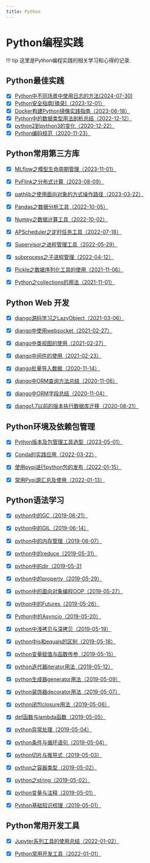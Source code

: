 ```yaml
---
title: Python
---
```


# Python编程实践

!!! tip
    这里是Python编程实践的相关学习和心得的记录.


##  Python最佳实践
- [x] [Python中不同场景中使用日志的方法(2024-07-30)](./pybestpractices/py_logger_usage.md)
- [x] [Python安全指南[摘录]（2023-12-01）](./pybestpractices/py_security_guide.md)
- [x] [Docker构建Python镜像实践指南（2023-06-18）](./pybestpractices/docker_build_python_image.md)
- [x] [Python中的数据类型用法剖析总结（2022-12-12）](./pybestpractices/py_data_struct_summary.md)
- [x] [python2到python3的变化（2020-12-22）](./pybestpractices/py2_py3_update.md)
- [x] [Python编码规范（2020-11-23）](./pybestpractices/coding_standard.md)

## Python常用第三方库
- [x] [MLflow之模型生命周期管理（2023-11-01）](./pylibs/mlflow.md)
- [x] [PyFlink之分布式计算（2023-08-09）](./pylibs/pyflink.md)
- [x] [pathlib之使用面向对象的方式操作路径（2023-03-22）](./pylibs/pathlib.md)
- [x] [Pandas之数据分析工具（2022-10-05）](./pylibs/pandas.md)
- [x] [Numpy之数据计算工具（2022-10-02）](./pylibs/numpy.md)
- [x] [APScheduler之定时任务工具（2022-07-18）](./pylibs/apscheduler.md)
- [x] [Supervisor之进程管理工具（2022-05-29）](./pylibs/supervisor.md)
- [x] [subprocess之子进程管理（2022-04-12）](./pylibs/subprocess.md)
- [x] [Pickle之数据序列化工具的使用（2021-11-06）](./pylibs/pickle.md)
- [x] [Python之collections的用法（2021-11-01）](./pylibs/collections.md)


## Python Web 开发
- [x] [django源码学习之LazyObject（2021-03-06）](./pyweb/django/django_lazyobject_analysis.md)
- [x] [django中使用websocket（2021-02-27）](./pyweb/django/django_websocket_usage.md)
- [x] [django中类视图的使用（2021-02-27）](./pyweb/django/django_class_view_usage.md)
- [x] [django中间件的使用（2021-02-23）](./pyweb/django/django_middleware_usage.md)
- [x] [django批量导入数据（2020-11-14）](./pyweb/django/django_bulk_create.md)
- [x] [django中ORM查询方法总结（2020-11-06）](./pyweb/django/django_orm_query.md)
- [x] [django中ORM字段总结（2020-11-04）](./pyweb/django/django_orm_fields.md)
- [x] [django1.7以前的版本执行数据库迁移（2020-08-21）](./pyweb/django/django_17_db_migrate.md)
    

## Python环境及依赖包管理
- [x] [Python版本及包管理工具选型（2023-05-01）](./pydevtools/env_package_selection.md)
- [x] [Conda的实践应用（2022-03-22）](./pydevtools/conda_usage.md)
- [x] [使用pypi进行python包的发布（2022-01-15）](./pydevtools/pypi_python_pkg_publish.md)
- [x] [常用Pypi源汇总及使用（2022-01-13）](./pydevtools/pypi_source_usage.md)


## Python语法学习
- [x] [python中的GC（2019-06-21）](./pysyntax/24_py_gc.md)
- [x] [python中的GIL（2019-06-14）](./pysyntax/23_py_gil.md)
- [x] [python中的内存管理（2019-06-07）](./pysyntax/22_py_mem_manage.md)
- [x] [python中的reduce（2019-05-31）](./pysyntax/21_py_reduce.md)
- [x] [python中的dir（2019-05-31](./pysyntax/20_py_dir.md)
- [x] [python中的property（2019-05-29）](./pysyntax/19_py_property.md)
- [x] [python中的面向对象编程OOP（2019-05-27）](./pysyntax/18_py_oop.md)
- [x] [python中的Futures（2019-05-26）](./pysyntax/17_py_futures.md)
- [x] [Python中的Asyncio（2019-05-20）](./pysyntax/16_py_asyncio.md)
- [x] [python中浅拷贝与深拷贝（2019-05-19）](./pysyntax/15_py_deep_copy.md)
- [x] [python中is和equals的区别（2019-05-18）](./pysyntax/14_py_is_and_equals.md)
- [x] [python变量赋值与函数传参（2019-05-15）](./pysyntax/13_py_func_params.md)
- [x] [python迭代器iterator用法（2019-05-12）](./pysyntax/12_py_iterator.md)
- [x] [python生成器generator用法（2019-05-09）](./pysyntax/11_py_generator.md)
- [x] [python装饰器decorator用法（2019-05-07）](./pysyntax/10_py_decorator.md)
- [x] [python闭包closure用法（2019-05-06）](./pysyntax/09_py_closure.md)
- [x] [def函数与lambda函数（2019-05-05）](./pysyntax/08_py_def_and_lambda.md)
- [x] [python异常处理（2019-05-04）](./pysyntax/07_py_exception.md)
- [x] [python条件与循环语句（2019-05-04）](./pysyntax/06_py_condition_and_loop.md)
- [x] [python切片与推导式（2019-05-03）](./pysyntax/05_py_slices.md)
- [x] [python之容器类型（2019-05-02）](./pysyntax/04_py_list_tuple_dict.md)
- [x] [python之string（2019-05-02）](./pysyntax/03_py_string.md)
- [x] [python变量与注释（2019-05-01）](./pysyntax/02_py_variable_comment.md)
- [x] [Python基础知识梳理（2019-05-01）](./pysyntax/01_py_basics.md)




## Python常用开发工具

- [x] [Jupyter系列工具的使用总结（2022-01-02）](./pydevtools/jupyter_tool_usage.md)
- [x] [Python常用开发工具（2022-01-01）](./pydevtools/py_dev_tool_selection.md)

